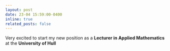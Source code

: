 ```yaml
---
layout: post
date: 23-04 15:59:00-0400
inline: true
related_posts: false
---
```


Very excited to start my new position as a **Lecturer in Applied Mathematics** at the **University of Hull**
